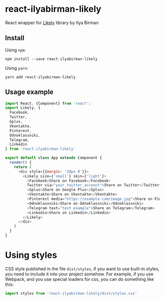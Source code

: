 # react-ilyabirman-likely

React wrapper for [Likely](http://ilyabirman.ru/projects/likely/) library by Ilya Birman

## Install

Using `npm`:
```
npm install --save react-ilyabirman-likely
```

Using `yarn`:
```
yarn add react-ilyabirman-likely
```  

## Usage example

```javascript
import React, {Component} from 'react';
import Likely, {
  Facebook, 
  Twitter, 
  Gplus, 
  Vkontakte,
  Pinterest, 
  Odnoklassniki, 
  Telegram, 
  Linkedin
} from 'react-ilyabirman-likely'

export default class App extends Component {
  render() {
    return (
      <div style={{margin: '20px 0'}}>
        <Likely size={'small'} skin={'light'}>
          <Facebook>Share on Facebook</Facebook>
          Twitter via="your_twitter_account">Share on Twitter</Twitter>
          <Gplus>Share on Google Plus</Gplus>
          <Vkontakte>Share on Vkontakte</Vkontakte>
          <Pinterest media="https://example.com/image.jpg">Share on Pinterest</Pinterest>
          <Odnoklassniki>Share on Odnoklassniki</Odnoklassniki>
          <Telegram text="text example">Share on Telegram</Telegram>
          <Linkedin>Share on Linkedin</Linkedin>
        </Likely>
      </div>
    )
  }
}
```

# Using styles

CSS style published in the file `dist/styles`, if you want to use built-in styles, you 
need to include it into your project somehow. For example, if you use Webpack, and you use
special loaders for css, you can do something like this:

```javascript
import styles from 'react-ilyabirman-likely/dist/styles.css'
```

